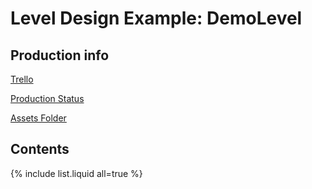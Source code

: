 # Level Design Example: DemoLevel

## Production info

[Trello](https://wwww.google.com)

[Production Status](https://wwww.google.com)

[Assets Folder](https://wwww.google.com)

## Contents

{% include list.liquid all=true %}

